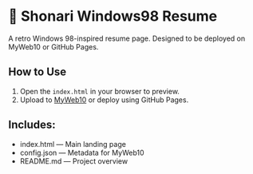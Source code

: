 
# 💾 Shonari Windows98 Resume

A retro Windows 98-inspired resume page. Designed to be deployed on MyWeb10 or GitHub Pages.

## How to Use
1. Open the `index.html` in your browser to preview.
2. Upload to [MyWeb10](https://myweb10.com) or deploy using GitHub Pages.

## Includes:
- index.html — Main landing page
- config.json — Metadata for MyWeb10
- README.md — Project overview
